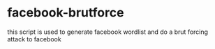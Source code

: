 # facebook-brutforce
this script is used to generate facebook wordlist and do a brut forcing attack to facebook
